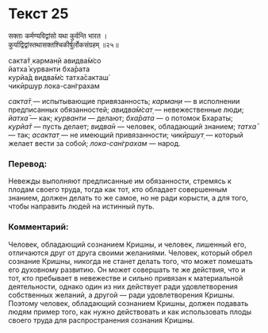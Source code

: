 # Текст 25

सक्ताः कर्मण्यविद्वांसो यथा कुर्वन्ति भारत ।  
कुर्याद्विद्वांस्तथासक्तश्चिकीर्षुर्लोकसंग्रहम् ॥२५॥

сакта̄т̣ карман̣й авидва̄м̇со  
йатха̄ курванти бха̄рата  
курйа̄д видва̄м̇с татха̄сакташ́  
чикӣршур лока-сан̇грахам

_сакта̄т̣_ — испытывающие привязанность; _карман̣и_ — в исполнении предписанных обязанностей; _авидва̄м̇сат̣_ — невежественные люди; _йатха̄_ — как; _курванти_ — делают; _бха̄рата_ — о потомок Бхараты; _курйа̄т_ — пусть делает; _видва̄н_ — человек, обладающий знанием; _татха̄_ — так; _асактат̣_ — не имеющий привязанности; _чикӣршут̣_ — который желает вести за собой; _лока-сан̇грахам_ — народ.

### Перевод:

Невежды выполняют предписанные им обязанности, стремясь к плодам своего труда, тогда как тот, кто обладает совершенным знанием, должен делать то же самое, но не ради корысти, а для того, чтобы направить людей на истинный путь.

### Комментарий:

Человек, обладающий сознанием Кришны, и человек, лишенный его, отличаются друг от друга своими желаниями. Человек, который обрел сознание Кришны, никогда не станет делать того, что может помешать его духовному развитию. Он может совершать те же действия, что и тот, кто пребывает в невежестве и сильно привязан к материальной деятельности, однако один из них действует ради удовлетворения собственных желаний, а другой — ради удовлетворения Кришны. Поэтому человек, обладающий сознанием Кришны, должен подавать людям пример того, как нужно действовать и как использовать плоды своего труда для распространения сознания Кришны.